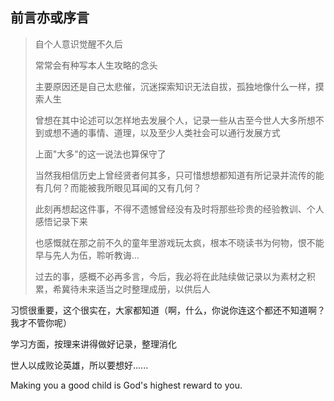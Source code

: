 ## 前言亦或序言
> <p>自个人意识觉醒不久后  </p>
> <p>常常会有种写本人生攻略的念头</p>
> <p>主要原因还是自己太悲催，沉迷探索知识无法自拔，孤独地像什么一样，摸索人生</p>
> <p>曾想在其中论述可以怎样地去发展个人，记录一些从古至今世人大多所想不到或想不通的事情、道理，以及至少人类社会可以通行发展方式</p>
> <p>上面"大多"的这一说法也算保守了</p>
> <p>当然我相信历史上曾经贤者何其多，只可惜想想都知道有所记录并流传的能有几何？而能被我所眼见耳闻的又有几何？</p>
> <p>此刻再想起这件事，不得不遗憾曾经没有及时将那些珍贵的经验教训、个人感悟记录下来</p>
> <p>也感慨就在那之前不久的童年里游戏玩太疯，根本不晓读书为何物，恨不能早与先人为伍，聆听教诲...</p>
> <p>过去的事，感概不必再多言，今后，我必将在此陆续做记录以为素材之积累，希冀待未来适当之时整理成册，以供后人</p>



<p>习惯很重要，这个很实在，大家都知道（啊，什么，你说你连这个都还不知道啊？我才不管你呢）</p>

<p>学习方面，按理来讲得做好记录，整理消化</p>

<p>世人以成败论英雄，所以要想好......</p>

<p>Making you a good child is God's highest reward to you.</p>